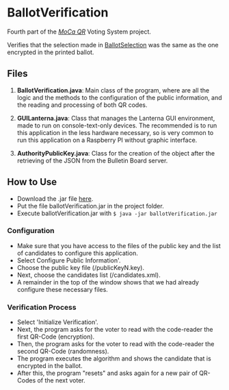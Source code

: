 # BallotVerification
Fourth part of the [*MoCa QR*](https://github.com/CamiloG/moca_qr) Voting System project.

Verifies that the selection made in [BallotSelection](https://github.com/CamiloG/BallotSelection) was the same as the one encrypted in the printed ballot.

## Files
1. **BallotVerification.java**: Main class of the program, where are all the logic and the methods to the configuration of the public information, and the reading and processing of both QR codes.

2. **GUILanterna.java**: Class that manages the Lanterna GUI environment, made to run on console-text-only devices. The recommended is to run this application in the less hardware necessary, so is very common to run this application on a Raspberry PI without graphic interface.

3. **AuthorityPublicKey.java**: Class for the creation of the object after the retrieving of the JSON from the Bulletin Board server.

## How to Use
* Download the .jar file [here](https://github.com/CamiloG/moca_qr/blob/master/Precinct_Apps/BallotVerification.jar?raw=true).
* Put the file ballotVerification.jar in the project folder.
* Execute ballotVerification.jar with `$ java -jar ballotVerification.jar`

### Configuration
* Make sure that you have access to the files of the public key and the list of candidates to configure this application.
* Select Configure Public Information'.
* Choose the public key file (/publicKeyN.key).
* Next, choose the candidates list (/candidates.xml).
* A remainder in the top of the window shows that we had already configure these necessary files.

### Verification Process
* Select 'Initialize Verification'.
* Next, the program asks for the voter to read with the code-reader the first QR-Code (encryption).
* Then, the program asks for the voter to read with the code-reader the second QR-Code (randomness).
* The program executes the algorithm and shows the candidate that is encrypted in the ballot.
* After this, the program "resets" and asks again for a new pair of QR-Codes of the next voter.